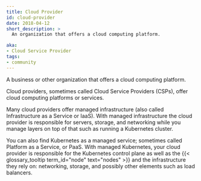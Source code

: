 ```yaml
---
title: Cloud Provider
id: cloud-provider
date: 2018-04-12
short_description: >
  An organization that offers a cloud computing platform.

aka:
- Cloud Service Provider
tags:
- community
---
```

 A business or other organization that offers a cloud computing platform.

<!--more-->

Cloud providers, sometimes called Cloud Service Providers (CSPs), offer
cloud computing platforms or services.

Many cloud providers offer managed infrastructure (also called
Infrastructure as a Service or IaaS).
With managed infrastructure the cloud provider is responsible for
servers, storage, and networking while you manage layers on top of that
such as running a Kubernetes cluster.

You can also find Kubernetes as a managed service; sometimes called
Platform as a Service, or PaaS. With managed Kubernetes, your
cloud provider is responsible for the Kubernetes control plane as well
as the {{< glossary_tooltip term_id="node" text="nodes" >}} and the
infrastructure they rely on: networking, storage, and possibly other
elements such as load balancers.
